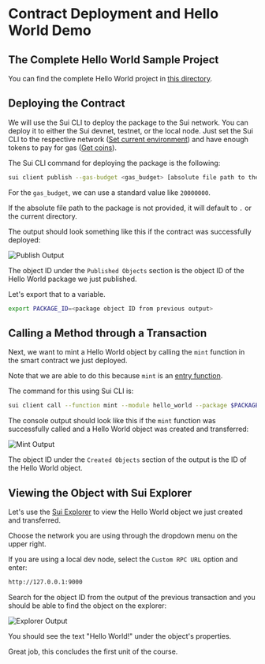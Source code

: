 # Contract Deployment and Hello World Demo

## The Complete Hello World Sample Project

You can find the complete Hello World project in [this directory](../example_projects/hello_world). 

## Deploying the Contract

We will use the Sui CLI to deploy the package to the Sui network. You can deploy it to either the Sui devnet, testnet, or 
the local node. Just set the Sui CLI to the respective network ([Set current environment](https://docs.sui.io/references/cli/client#set-current-environment)) and have enough tokens to pay for gas ([Get coins](https://docs.sui.io/guides/developer/getting-started/get-coins)).

The Sui CLI command for deploying the package is the following:

```bash
sui client publish --gas-budget <gas_budget> [absolute file path to the package that needs to be published]
```

For the `gas_budget`, we can use a standard value like `20000000`.

If the absolute file path to the package is not provided, it will default to `.` or the current directory. 

The output should look something like this if the contract was successfully deployed:

![Publish Output](../images/publish.png)

The object ID under the `Published Objects` section is the object ID of the Hello World package we just published.

Let's export that to a variable. 

```bash
export PACKAGE_ID=<package object ID from previous output>
```

## Calling a Method through a Transaction

Next, we want to mint a Hello World object by calling the `mint` function in the smart contract we just deployed.

Note that we are able to do this because `mint` is an [entry function](https://docs.sui.io/concepts/sui-move-concepts/entry-functions). 

The command for this using Sui CLI is:

```bash
sui client call --function mint --module hello_world --package $PACKAGE_ID --gas-budget 10000000
```

The console output should look like this if the `mint` function was successfully called and a Hello World object was created and transferred:

![Mint Output](../images/mint.png)

The object ID under the `Created Objects` section of the output is the ID of the Hello World object.

## Viewing the Object with Sui Explorer

Let's use the [Sui Explorer](https://suiexplorer.com/) to view the Hello World object we just created and transferred.

Choose the network you are using through the dropdown menu on the upper right. 

If you are using a local dev node, select the `Custom RPC URL` option and enter:

```bash
http://127.0.0.1:9000
```

Search for the object ID from the output of the previous transaction and you should be able to find the object on the explorer:

![Explorer Output](../images/explorer.png)

You should see the text "Hello World!" under the object's properties. 

Great job, this concludes the first unit of the course.
